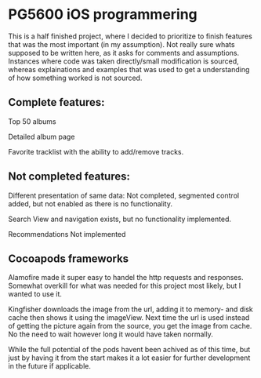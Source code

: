 # PG5600 iOS programmering

This is a half finished project, where I decided to prioritize to finish features that was the most important (in my assumption). Not really sure whats supposed to be written here, as it asks for comments and assumptions. Instances where code was taken directly/small modification is sourced, whereas explainations and examples that was used to get a understanding of how something worked is not sourced.

## Complete features:
Top 50 albums

Detailed album page

Favorite tracklist with the ability to add/remove tracks.

## Not completed features:
Different presentation of same data:
Not completed, segmented control added, but not enabled as there is no functionality.

Search
View and navigation exists, but no functionality implemented.

Recommendations
Not implemented

## Cocoapods frameworks

Alamofire made it super easy to handel the http requests and responses. Somewhat overkill for what was needed for this project most likely, but I wanted to use it. 

Kingfisher downloads the image from the url, adding it to memory- and disk cache then shows it using the imageView. Next time the url is used instead of getting the picture again from the source, you get the image from cache. No the need to wait however long it would have taken normally.

While the full potential of the pods havent been achived as of this time, but just by having it from the start makes it a lot easier for further development in the future if applicable.
